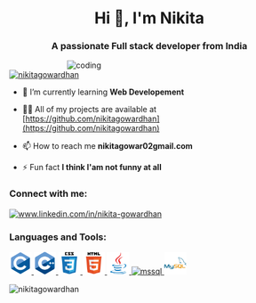 <h1 align="center">Hi 👋, I'm Nikita</h1>
<h3 align="center">A passionate Full stack developer from India</h3>
<img align="right" alt="coding" width="400" src="https://www.behance.net/gallery/116770475/Animated-illustrations">

<p align="left"> <a href="https://github.com/ryo-ma/github-profile-trophy"><img src="https://github-profile-trophy.vercel.app/?username=nikitagowardhan" alt="nikitagowardhan" /></a> </p>

- 🌱 I’m currently learning **Web Developement**

- 👨‍💻 All of my projects are available at [https://github.com/nikitagowardhan](https://github.com/nikitagowardhan)

- 📫 How to reach me **nikitagowar02gmail.com**

- ⚡ Fun fact **I think I'am not funny at all**

<h3 align="left">Connect with me:</h3>
<p align="left">
<a href="https://linkedin.com/in/www.linkedin.com/in/nikita-gowardhanrdhan" target="blank"><img align="center" src="https://raw.githubusercontent.com/rahuldkjain/github-profile-readme-generator/master/src/images/icons/Social/linked-in-alt.svg" alt="www.linkedin.com/in/nikita-gowardhan"(https://www.linkedin.com/in/nikita-gowardhan/)" height="30" width="40" /></a>
</p>

<h3 align="left">Languages and Tools:</h3>
<p align="left"> <a href="https://www.cprogramming.com/" target="_blank" rel="noreferrer"> <img src="https://raw.githubusercontent.com/devicons/devicon/master/icons/c/c-original.svg" alt="c" width="40" height="40"/> </a> <a href="https://www.w3schools.com/cpp/" target="_blank" rel="noreferrer"> <img src="https://raw.githubusercontent.com/devicons/devicon/master/icons/cplusplus/cplusplus-original.svg" alt="cplusplus" width="40" height="40"/> </a> <a href="https://www.w3schools.com/css/" target="_blank" rel="noreferrer"> <img src="https://raw.githubusercontent.com/devicons/devicon/master/icons/css3/css3-original-wordmark.svg" alt="css3" width="40" height="40"/> </a> <a href="https://www.w3.org/html/" target="_blank" rel="noreferrer"> <img src="https://raw.githubusercontent.com/devicons/devicon/master/icons/html5/html5-original-wordmark.svg" alt="html5" width="40" height="40"/> </a> <a href="https://www.java.com" target="_blank" rel="noreferrer"> <img src="https://raw.githubusercontent.com/devicons/devicon/master/icons/java/java-original.svg" alt="java" width="40" height="40"/> </a> <a href="https://www.microsoft.com/en-us/sql-server" target="_blank" rel="noreferrer"> <img src="https://www.svgrepo.com/show/303229/microsoft-sql-server-logo.svg" alt="mssql" width="40" height="40"/> </a> <a href="https://www.mysql.com/" target="_blank" rel="noreferrer"> <img src="https://raw.githubusercontent.com/devicons/devicon/master/icons/mysql/mysql-original-wordmark.svg" alt="mysql" width="40" height="40"/> </a> </p>

<p><img align="center" src="https://github-readme-stats.vercel.app/api/top-langs?username=nikitagowardhan&show_icons=true&locale=en&layout=compact" alt="nikitagowardhan" /></p>
